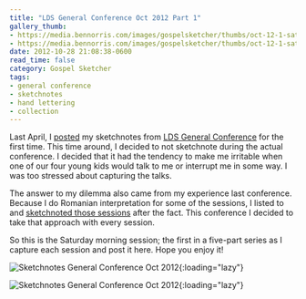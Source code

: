 ```yaml
---
title: "LDS General Conference Oct 2012 Part 1"
gallery_thumb:
- https://media.bennorris.com/images/gospelsketcher/thumbs/oct-12-1-sat-am-00.jpg
- https://media.bennorris.com/images/gospelsketcher/thumbs/oct-12-1-sat-am.jpg
date: 2012-10-28 21:08:38-0600
read_time: false
category: Gospel Sketcher
tags:
- general conference
- sketchnotes
- hand lettering
- collection
---
```


Last April, I <a href="https://bennorris.com/2012/04/05/lds-general-conference" title="LDS General Conference April 2012">posted</a> my sketchnotes from <a href="http://www.lds.org/general-conference/about-general-conference" title="LDS General Conference" target="_blank">LDS General Conference</a> for the first time. This time around, I decided to not sketchnote during the actual conference. I decided that it had the tendency to make me irritable when one of our four young kids would talk to me or interrupt me in some way. I was too stressed about capturing the talks.

The answer to my dilemma also came from my experience last conference. Because I do Romanian interpretation for some of the sessions, I listed to and <a href="https://bennorris.com/2012/05/14/lds-general-conference" title="LDS General Conference April 2012 Part II">sketchnoted those sessions</a> after the fact. This conference I decided to take that approach with every session.

So this is the Saturday morning session; the first in a five-part series as I capture each session and post it here. Hope you enjoy it!

![Sketchnotes General Conference Oct 2012](https://media.bennorris.com/images/gospelsketcher/general-conference/oct-2012/oct-12-1-sat-am-00.jpg){:loading="lazy"}

![Sketchnotes General Conference Oct 2012](https://media.bennorris.com/images/gospelsketcher/general-conference/oct-2012/oct-12-1-sat-am.jpg){:loading="lazy"}
